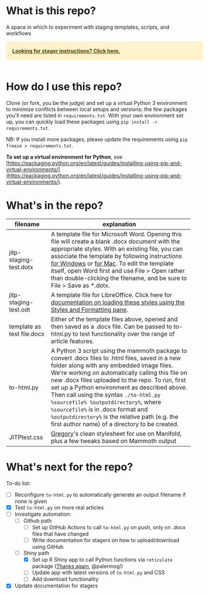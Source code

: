 # What is this repo?
A space in which to experiment with staging templates, scripts, and workflows

<div style="position: relative;
    padding: 1rem 1rem;
    margin-bottom: 1rem;
    border: 1px solid transparent;
    border-radius: .25rem;
    color: #664d03;
    background-color: #fff3cd;
    border-color: #ffecb5; 
    display: inline-block;
    width: 100%;"><a href="STAGE.md" style="color: #523e02; font-weight: 700;"><strong>Looking for stager instructions?</strong> Click here.</a></div>

# How do I use this repo?
Clone (or fork, you be the judge) and set up a virtual Python 3 environment to minimize conflicts between local setups and versions; the few packages you'll need are listed in `requirements.txt`. With your own environment set up, you can quickly load these packages using `pip install -r requirements.txt`.

NB: If you install more packages, please update the requirements using `pip freeze > requirements.txt`.

**To set up a virtual environment for Python**, see [https://packaging.python.org/en/latest/guides/installing-using-pip-and-virtual-environments/](https://packaging.python.org/en/latest/guides/installing-using-pip-and-virtual-environments/).

# What's in the repo?

|filename | explanation |
|---------|-------------|
|jitp-staging-test.dotx | A template file for Microsoft Word. Opening this file will create a blank .docx document with the appropriate styles. With an existing file, you can associate the template by following instructions [for Windows](https://support.microsoft.com/en-us/office/load-or-unload-a-template-or-add-in-program-2479fe53-f849-4394-88bb-2a6e2a39479d) or [for Mac](https://answers.microsoft.com/en-us/msoffice/forum/all/how-to-apply-a-template-to-an-existing-document-in/3e993b0c-01ed-4509-bfbe-5db77dbe4fdd). To edit the template itself, open Word first and use File > Open rather than double-clicking the filename, and be sure to File > Save as \*.dotx. |
| jitp-staging-test.odt | A template file for LibreOffice. Click here for [documentation on loading these styles using the Styles and Formatting pane](https://documentation.libreoffice.org/assets/Uploads/Documentation/en/GS5.2/HTML/GS5203-StylesAndTemplates.html). |
| template as test file.docx | Either of the template files above, opened and then saved as a .docx file. Can be passed to to-html.py to test functionality over the range of article features. |
| to-html.py | A Python 3 script using the mammoth package to convert .docx files to .html files, saved in a new folder along with any embedded image files. We're working on automatically calling this file on new .docx files uploaded to the repo. To run, first set up a Python environment as described above. Then call using the syntax `./to-html.py %sourcefile% %outputdirectory%`, where `%sourcefile%` is in .docx format and `%outputdirectory%` is the relative path (e.g. the first author name) of a directory to be created. |
|JITPtest.css |[Gregory](https://github.com/palermog)'s clean stylesheet for use on Manifold, plus a few tweaks based on Mammoth output |

# What's next for the repo?

To-do list:
* [ ] Reconfigure `to-html.py` to automatically generate an output filename if none is given
* [X] Test `to-html.py` on more real articles
* [ ] Investigate automation:
  * [ ] Github path
    - [ ] Set up GitHub Actions to call `to-html.py` on push, only on .docx files that have changed
    - [ ] Write documentation for stagers on how to upload/download using GitHub
  * [ ] Shiny path
    - [X] Set up R Shiny app to call Python functions via `reticulate` package ([Thanks again](https://github.com/jitp-journal/jitp-converter), @palermog!)
    - [ ] Update app with latest versions of `to-html.py` and CSS
    - [ ] Add download functionality
* [X] Update documentation for stagers

